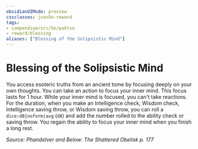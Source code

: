 ```yaml
---
obsidianUIMode: preview
cssclasses: json5e-reward
tags:
- compendium/src/5e/pabtso
- reward/blessing
aliases: ["Blessing of the Solipsistic Mind"]
---
```

# Blessing of the Solipsistic Mind

You access esoteric truths from an ancient tome by focusing deeply on your own thoughts. You can take an action to focus your inner mind. This focus lasts for 1 hour. While your inner mind is focused, you can't take reactions. For the duration, when you make an Intelligence check, Wisdom check, Intelligence saving throw, or Wisdom saving throw, you can roll a `dice:d8|noform|avg` (`d8`) and add the number rolled to the ability check or saving throw. You regain the ability to focus your inner mind when you finish a long rest.

*Source: Phandelver and Below: The Shattered Obelisk p. 177*